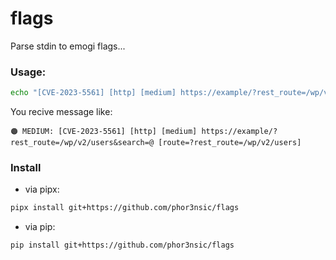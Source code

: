 # flags

Parse stdin to emogi flags...

### Usage:

```sh
echo "[CVE-2023-5561] [http] [medium] https://example/?rest_route=/wp/v2/users&search=@ [route="?rest_route=/wp/v2/users&"]" | flags | notify -silent
```

You recive message like:

```
🟠 MEDIUM: [CVE-2023-5561] [http] [medium] https://example/?rest_route=/wp/v2/users&search=@ [route=?rest_route=/wp/v2/users]
```

### Install

- via pipx:

```sh
pipx install git+https://github.com/phor3nsic/flags
```
- via pip:

```sh
pip install git+https://github.com/phor3nsic/flags
```
